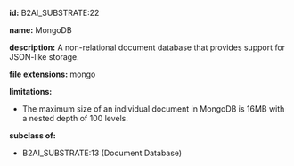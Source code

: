 **id:** B2AI_SUBSTRATE:22

**name:** MongoDB

**description:** A non-relational document database that provides support for JSON-like storage.

**file extensions:** mongo

**limitations:**

- The maximum size of an individual document in MongoDB is 16MB with a nested depth of 100 levels.

**subclass of:**

- B2AI_SUBSTRATE:13 (Document Database)
